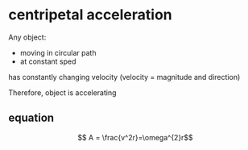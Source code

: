 # centripetal acceleration
Any object:
- moving in circular path
- at constant sped

has constantly changing velocity (velocity = magnitude and direction)

Therefore, object is accelerating 

## equation
$$ A = \frac{v^2r}=\omega^{2}r$$